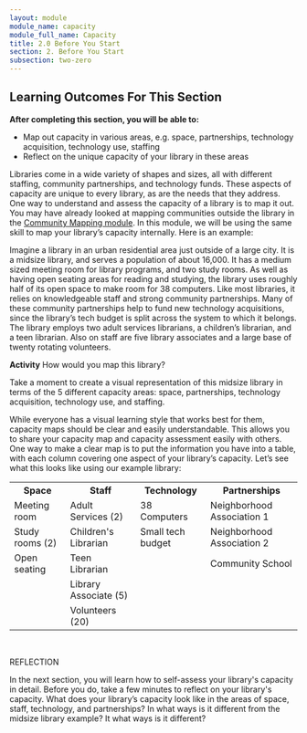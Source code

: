 ```yaml
---
layout: module
module_name: capacity
module_full_name: Capacity
title: 2.0 Before You Start
section: 2. Before You Start
subsection: two-zero
---
```


## Learning Outcomes For This Section

**After completing this section, you will be able to:**
<ul class="fancy">
	<li>Map out capacity in various areas, e.g. space, partnerships, technology acquisition, technology use, staffing</li>
  <li>Reflect on the unique capacity of your library in these areas</li>
</ul>

Libraries come in a wide variety of shapes and sizes, all with different staffing, community partnerships, and technology funds. These aspects of capacity are unique to every library, as are the needs that they address. One way to understand and assess the capacity of a library is to map it out. You may have already looked at mapping communities outside the library in the <a href="{{site.url}}{{site.baseurl}}/communitymapping/index.html">Community Mapping module</a>. In this module, we will be using the same skill to map your library’s capacity internally. Here is an example: 

Imagine a library in an urban residential area just outside of a large city. It is a midsize library, and serves a population of about 16,000. It has a medium sized meeting room for library programs, and two study rooms. As well as having open seating areas for reading and studying, the library uses roughly half of its open space to make room for 38 computers. Like most libraries, it relies on knowledgeable staff and strong community partnerships. Many of these community partnerships help to fund new technology acquisitions, since the library’s tech budget is split across the system to which it belongs. The library employs two adult services librarians, a children’s librarian, and a teen librarian. Also on staff are five library associates and a large base of twenty rotating volunteers.

**Activity**
How would you map this library?  

Take a moment to create a visual representation of this midsize library in terms of the 5 different capacity areas: space, partnerships, technology acquisition, technology use, and staffing.


While everyone has a visual learning style that works best for them, capacity maps should be clear and easily understandable. This allows you to share your capacity map and capacity assessment easily with others. One way to make a clear map is to put the information you have into a table, with each column covering one aspect of your library’s capacity. Let’s see what this looks like using our example library:
<br>
<table class="basic">
<tr><th>Space</th><th>Staff</th><th>Technology</th><th>Partnerships</th></tr>
<tr><td>Meeting room</td><td>Adult Services (2)</td><td>38 Computers</td><td>Neighborhood Association 1</td></tr>
<tr><td>Study rooms (2)</td><td>Children's Librarian</td><td>Small tech budget</td><td>Neighborhood Association 2</td></tr>
<tr><td>Open seating</td><td>Teen Librarian</td><td></td><td>Community School</td></tr>
<tr><td> </td><td>Library Associate (5)</td><td> </td><td> </td></tr>
<tr><td> </td><td>Volunteers (20)</td><td></td><td></td></tr>
</table>
<br>
<div class="reflection"><p class="box-title">REFLECTION</p>
<p>In the next section, you will learn how to self-assess your library's capacity in detail. Before you do, take a few minutes to reflect on your library's capacity. What does your library’s capacity look like in the areas of space, staff, technology, and partnerships? In what ways is it different from the midsize library example? It what ways is it different?</p></div>
